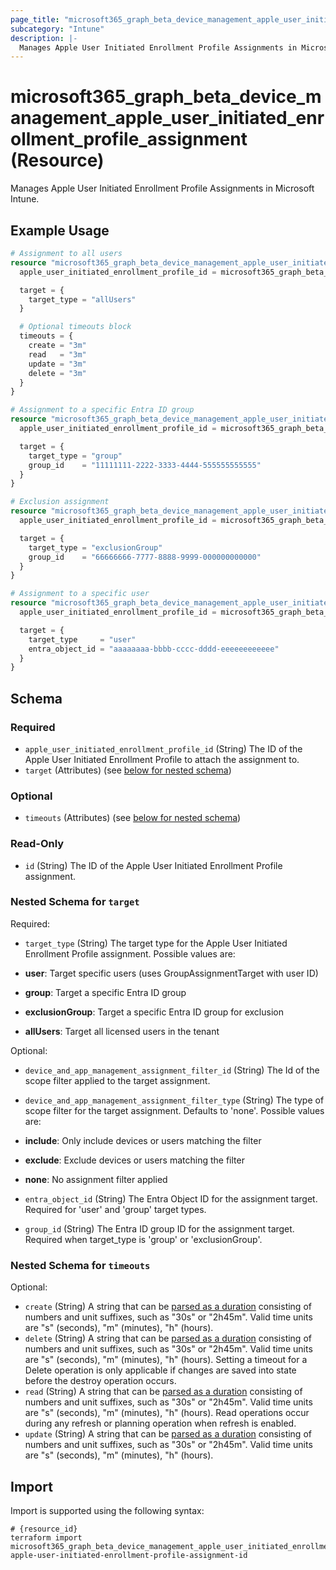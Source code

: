 ```yaml
---
page_title: "microsoft365_graph_beta_device_management_apple_user_initiated_enrollment_profile_assignment Resource - terraform-provider-microsoft365"
subcategory: "Intune"
description: |-
  Manages Apple User Initiated Enrollment Profile Assignments in Microsoft Intune.
---
```


# microsoft365_graph_beta_device_management_apple_user_initiated_enrollment_profile_assignment (Resource)

Manages Apple User Initiated Enrollment Profile Assignments in Microsoft Intune.

## Example Usage

```terraform
# Assignment to all users
resource "microsoft365_graph_beta_device_management_apple_user_initiated_enrollment_profile_assignment" "all_users" {
  apple_user_initiated_enrollment_profile_id = microsoft365_graph_beta_device_management_apple_user_initiated_enrollment_profile.example.id

  target = {
    target_type = "allUsers"
  }

  # Optional timeouts block
  timeouts = {
    create = "3m"
    read   = "3m"
    update = "3m"
    delete = "3m"
  }
}

# Assignment to a specific Entra ID group
resource "microsoft365_graph_beta_device_management_apple_user_initiated_enrollment_profile_assignment" "corporate_users" {
  apple_user_initiated_enrollment_profile_id = microsoft365_graph_beta_device_management_apple_user_initiated_enrollment_profile.example.id

  target = {
    target_type = "group"
    group_id    = "11111111-2222-3333-4444-555555555555"
  }
}

# Exclusion assignment
resource "microsoft365_graph_beta_device_management_apple_user_initiated_enrollment_profile_assignment" "exclude_group" {
  apple_user_initiated_enrollment_profile_id = microsoft365_graph_beta_device_management_apple_user_initiated_enrollment_profile.example.id

  target = {
    target_type = "exclusionGroup"
    group_id    = "66666666-7777-8888-9999-000000000000"
  }
}

# Assignment to a specific user
resource "microsoft365_graph_beta_device_management_apple_user_initiated_enrollment_profile_assignment" "specific_user" {
  apple_user_initiated_enrollment_profile_id = microsoft365_graph_beta_device_management_apple_user_initiated_enrollment_profile.example.id

  target = {
    target_type     = "user"
    entra_object_id = "aaaaaaaa-bbbb-cccc-dddd-eeeeeeeeeeee"
  }
}
```

<!-- schema generated by tfplugindocs -->
## Schema

### Required

- `apple_user_initiated_enrollment_profile_id` (String) The ID of the Apple User Initiated Enrollment Profile to attach the assignment to.
- `target` (Attributes) (see [below for nested schema](#nestedatt--target))

### Optional

- `timeouts` (Attributes) (see [below for nested schema](#nestedatt--timeouts))

### Read-Only

- `id` (String) The ID of the Apple User Initiated Enrollment Profile assignment.

<a id="nestedatt--target"></a>
### Nested Schema for `target`

Required:

- `target_type` (String) The target type for the Apple User Initiated Enrollment Profile assignment. Possible values are:

- **user**: Target specific users (uses GroupAssignmentTarget with user ID)
- **group**: Target a specific Entra ID group
- **exclusionGroup**: Target a specific Entra ID group for exclusion
- **allUsers**: Target all licensed users in the tenant

Optional:

- `device_and_app_management_assignment_filter_id` (String) The Id of the scope filter applied to the target assignment.
- `device_and_app_management_assignment_filter_type` (String) The type of scope filter for the target assignment. Defaults to 'none'. Possible values are:

- **include**: Only include devices or users matching the filter
- **exclude**: Exclude devices or users matching the filter
- **none**: No assignment filter applied
- `entra_object_id` (String) The Entra Object ID for the assignment target. Required for 'user' and 'group' target types.
- `group_id` (String) The Entra ID group ID for the assignment target. Required when target_type is 'group' or 'exclusionGroup'.


<a id="nestedatt--timeouts"></a>
### Nested Schema for `timeouts`

Optional:

- `create` (String) A string that can be [parsed as a duration](https://pkg.go.dev/time#ParseDuration) consisting of numbers and unit suffixes, such as "30s" or "2h45m". Valid time units are "s" (seconds), "m" (minutes), "h" (hours).
- `delete` (String) A string that can be [parsed as a duration](https://pkg.go.dev/time#ParseDuration) consisting of numbers and unit suffixes, such as "30s" or "2h45m". Valid time units are "s" (seconds), "m" (minutes), "h" (hours). Setting a timeout for a Delete operation is only applicable if changes are saved into state before the destroy operation occurs.
- `read` (String) A string that can be [parsed as a duration](https://pkg.go.dev/time#ParseDuration) consisting of numbers and unit suffixes, such as "30s" or "2h45m". Valid time units are "s" (seconds), "m" (minutes), "h" (hours). Read operations occur during any refresh or planning operation when refresh is enabled.
- `update` (String) A string that can be [parsed as a duration](https://pkg.go.dev/time#ParseDuration) consisting of numbers and unit suffixes, such as "30s" or "2h45m". Valid time units are "s" (seconds), "m" (minutes), "h" (hours).

## Import

Import is supported using the following syntax:

```shell
# {resource_id}
terraform import microsoft365_graph_beta_device_management_apple_user_initiated_enrollment_profile_assignment.example apple-user-initiated-enrollment-profile-assignment-id
``` 